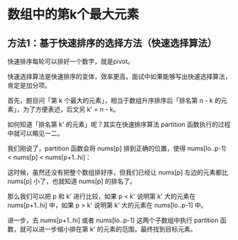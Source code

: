 # 数组中的第k个最大元素

## 方法1：基于快速排序的选择方法（快速选择算法）

快速排序每轮可以排好一个数字，就是pivot。

快速选择算法是快速排序的变体，效率更高，面试中如果能够写出快速选择算法，肯定是加分项。

首先，题目问「第 k 个最大的元素」，相当于数组升序排序后「排名第 n - k 的元素」，为了方便表述，后文另 k' = n - k。

如何知道「排名第 k' 的元素」呢？其实在快速排序算法 partition 函数执行的过程中就可以略见一二。

我们刚说了，partition 函数会将 nums[p] 排到正确的位置，使得 nums[lo..p-1] < nums[p] < nums[p+1..hi]：

这时候，虽然还没有把整个数组排好序，但我们已经让 nums[p] 左边的元素都比 nums[p] 小了，也就知道 nums[p] 的排名了。

那么我们可以把 p 和 k' 进行比较，如果 p < k' 说明第 k' 大的元素在 nums[p+1..hi] 中，如果 p > k' 说明第 k' 大的元素在 nums[lo..p-1] 中。

进一步，去 nums[p+1..hi] 或者 nums[lo..p-1] 这两个子数组中执行 partition 函数，就可以进一步缩小排在第 k' 的元素的范围，最终找到目标元素。


